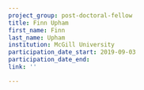 ```yaml
---
project_group: post-doctoral-fellow
title: Finn Upham
first_name: Finn
last_name: Upham
institution: McGill University
participation_date_start: 2019-09-03
participation_date_end:
link: ''

---
```

